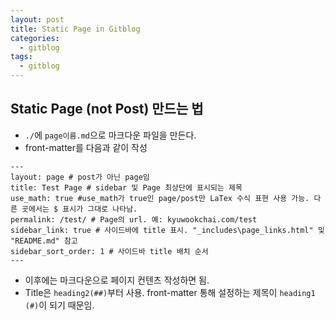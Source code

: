 ```yaml
---
layout: post
title: Static Page in Gitblog
categories:  
  - gitblog
tags:
  - gitblog
---
```


## Static Page (not Post) 만드는 법
- `./`에 `page이름.md`으로 마크다운 파일을 만든다.
- front-matter를 다음과 같이 작성

```
---
layout: page # post가 아닌 page임
title: Test Page # sidebar 및 Page 최상단에 표시되는 제목
use_math: true #use_math가 true인 page/post만 LaTex 수식 표현 사용 가능. 다른 곳에서는 $ 표시가 그대로 나타남.
permalink: /test/ # Page의 url. 예: kyuwookchai.com/test
sidebar_link: true # 사이드바에 title 표시. "_includes\page_links.html" 및 "README.md" 참고
sidebar_sort_order: 1 # 사이드바 title 배치 순서
---
```

- 이후에는 마크다운으로 페이지 컨텐츠 작성하면 됨.
- Title은 `heading2(##)`부터 사용. front-matter 통해 설정하는 제목이 `heading1 (#)`이 되기 때문임.